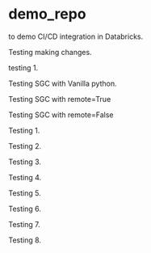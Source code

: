 # demo_repo
to demo CI/CD integration in Databricks.

Testing making changes.

testing 1.

Testing SGC with Vanilla python. 

Testing SGC with remote=True

Testing SGC with remote=False


Testing 1.

Testing 2. 

Testing 3. 


Testing 4. 


Testing 5. 


Testing 6. 


Testing 7.


Testing 8. 
